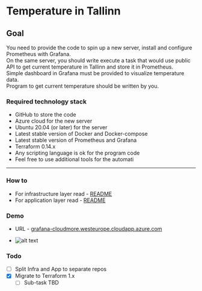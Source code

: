 # Temperature in Tallinn

## Goal

You need to provide the code to spin up a new server, install and configure Prometheus with Grafana. \
On the same server, you should write execute a task that would use public API to get current temperature in Tallinn and store it in Prometheus. \
Simple dashboard in Grafana must be provided to visualize temperature data. \
Program to get current temperature should be written by you.


### Required technology stack

 - GitHub to store the code
 - Azure cloud for the new server
 - Ubuntu 20.04 (or later) for the server
 - Latest stable version of Docker and Docker-compose
 - Latest stable version of Prometheus and Grafana
 - Terraform 0.14.x
 - Any scripting language is ok for the program code
 - Feel free to use additional tools for the automati

---

### How to

 - For infrastructure layer read - [README](infrastructure/README.md)
 - For application layer read - [README](app/README.md)

### Demo 

 - URL - [grafana-cloudmore.westeurope.cloudapp.azure.com](http://grafana-cloudmore.westeurope.cloudapp.azure.com/)

 - ![alt text](https://i.ibb.co/GnPwdy4/2021-08-08-22-09.png)


### Todo

- [ ] Split Infra and App to separate repos
- [x] Migrate to Terraform 1.x
  - [ ] Sub-task TBD
